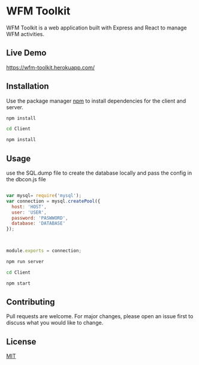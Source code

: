 # WFM Toolkit

WFM Toolkit is a web application built with Express and React to manage WFM activities.

## Live Demo

https://wfm-toolkit.herokuapp.com/

## Installation

Use the package manager [npm](https://www.npmjs.com/) to install dependencies for the client and server.

```bash
npm install 
```

```bash
cd Client
```

```bash
npm install 
```

## Usage



use the SQL.dump file to create the database locally and pass the config in the dbcon.js file

```javascript

var mysql= require('mysql');
var connection = mysql.createPool({
  host: 'HOST',
  user: 'USER',
  password: 'PASWWORD',
  database: 'DATABASE'
});
 


module.exports = connection;


```

```bash
npm run server 
```

```bash
cd Client
```

```bash
npm start 
```

## Contributing
Pull requests are welcome. For major changes, please open an issue first to discuss what you would like to change.

## License
[MIT](https://choosealicense.com/licenses/mit/)
